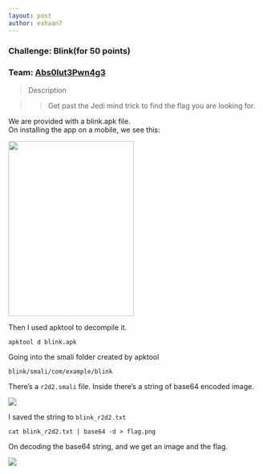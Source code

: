 ```yaml
---
layout: post
author: eshaan7
---
```


### Challenge: Blink(for 50 points)

### Team: <a href="https://ctftime.org/team/72103">Abs0lut3Pwn4g3</a>

> Description

>>Get past the Jedi mind trick to find the flag you are looking for.

We are provided with a blink.apk file. <br>
On installing the app on a mobile, we see this:

<img src="https://raw.githubusercontent.com/Eshaan7/BSidesSF_CTF_2019_datadumps/master/50_blink_COMPLETE/appMobileSS.png" width="250px" height="350px">

Then I used apktool to decompile it.

    apktool d blink.apk

Going into the smali folder created by apktool

    blink/smali/com/example/blink

There’s a `r2d2.smali` file. Inside there’s a string of base64 encoded image.

<img src="https://raw.githubusercontent.com/Eshaan7/BSidesSF_CTF_2019_datadumps/master/50_blink_COMPLETE/r2d2img.png">

I saved the string to `blink_r2d2.txt`

    cat blink_r2d2.txt | base64 -d > flag.png

On decoding the base64 string, and we get an image and the flag.

<img src="https://raw.githubusercontent.com/Eshaan7/BSidesSF_CTF_2019_datadumps/master/50_blink_COMPLETE/flag.jpg">

